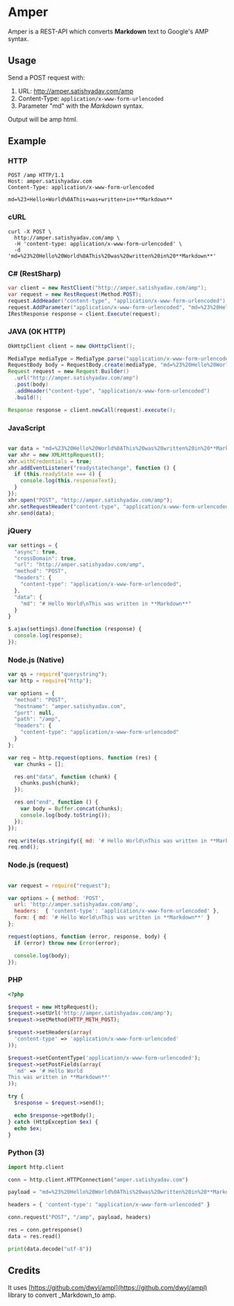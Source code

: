 # Amper
Amper is a REST-API which converts **Markdown** text to Google's AMP syntax.
## Usage
Send a POST request with:

1. URL: http://amper.satishyadav.com/amp
2. Content-Type: ````application/x-www-form-urlencoded````
3. Parameter "md" with the _Markdown_ syntax.

Output will be amp html.

## Example

### HTTP

````HTTP
POST /amp HTTP/1.1
Host: amper.satishyadav.com
Content-Type: application/x-www-form-urlencoded

md=%23+Hello+World%0AThis+was+written+in+**Markdown**
````

### cURL

```` cURL
curl -X POST \
  http://amper.satishyadav.com/amp \
  -H 'content-type: application/x-www-form-urlencoded' \
  -d 'md=%23%20Hello%20World%0AThis%20was%20written%20in%20**Markdown**'
````

### C# (RestSharp)
```` C#
var client = new RestClient("http://amper.satishyadav.com/amp");
var request = new RestRequest(Method.POST);
request.AddHeader("content-type", "application/x-www-form-urlencoded");
request.AddParameter("application/x-www-form-urlencoded", "md=%23%20Hello%20World%0AThis%20was%20written%20in%20**Markdown**", ParameterType.RequestBody);
IRestResponse response = client.Execute(request);
````

### JAVA (OK HTTP)

```JAVA
OkHttpClient client = new OkHttpClient();

MediaType mediaType = MediaType.parse("application/x-www-form-urlencoded");
RequestBody body = RequestBody.create(mediaType, "md=%23%20Hello%20World%0AThis%20was%20written%20in%20**Markdown**");
Request request = new Request.Builder()
  .url("http://amper.satishyadav.com/amp")
  .post(body)
  .addHeader("content-type", "application/x-www-form-urlencoded")
  .build();

Response response = client.newCall(request).execute();
```

### JavaScript
```JavaScript

var data = "md=%23%20Hello%20World%0AThis%20was%20written%20in%20**Markdown**";
var xhr = new XMLHttpRequest();
xhr.withCredentials = true;
xhr.addEventListener("readystatechange", function () {
  if (this.readyState === 4) {
    console.log(this.responseText);
  }
});
xhr.open("POST", "http://amper.satishyadav.com/amp");
xhr.setRequestHeader("content-type", "application/x-www-form-urlencoded");
xhr.send(data);

```

### jQuery

```JavaScript
var settings = {
  "async": true,
  "crossDomain": true,
  "url": "http://amper.satishyadav.com/amp",
  "method": "POST",
  "headers": {
    "content-type": "application/x-www-form-urlencoded",
  },
  "data": {
    "md": "# Hello World\nThis was written in **Markdown**"
  }
}

$.ajax(settings).done(function (response) {
  console.log(response);
});

````

### Node.js (Native)

```node.js
var qs = require("querystring");
var http = require("http");

var options = {
  "method": "POST",
  "hostname": "amper.satishyadav.com",
  "port": null,
  "path": "/amp",
  "headers": {
    "content-type": "application/x-www-form-urlencoded"
  }
};

var req = http.request(options, function (res) {
  var chunks = [];

  res.on("data", function (chunk) {
    chunks.push(chunk);
  });

  res.on("end", function () {
    var body = Buffer.concat(chunks);
    console.log(body.toString());
  });
});

req.write(qs.stringify({ md: '# Hello World\nThis was written in **Markdown**' }));
req.end();

````

### Node.js (request)

```` Node.js

var request = require("request");

var options = { method: 'POST',
  url: 'http://amper.satishyadav.com/amp',
  headers:  { 'content-type': 'application/x-www-form-urlencoded' },
  form: { md: '# Hello World\nThis was written in **Markdown**' }
};

request(options, function (error, response, body) {
  if (error) throw new Error(error);

  console.log(body);
});


````
### PHP
````PHP
<?php

$request = new HttpRequest();
$request->setUrl('http://amper.satishyadav.com/amp');
$request->setMethod(HTTP_METH_POST);

$request->setHeaders(array(
  'content-type' => 'application/x-www-form-urlencoded'
));

$request->setContentType('application/x-www-form-urlencoded');
$request->setPostFields(array(
  'md' => '# Hello World
This was written in **Markdown**'
));

try {
  $response = $request->send();

  echo $response->getBody();
} catch (HttpException $ex) {
  echo $ex;
}

````

### Python (3)

````python
import http.client

conn = http.client.HTTPConnection("amper.satishyadav.com")

payload = "md=%23%20Hello%20World%0AThis%20was%20written%20in%20**Markdown**"

headers = { 'content-type': "application/x-www-form-urlencoded" }

conn.request("POST", "/amp", payload, headers)

res = conn.getresponse()
data = res.read()

print(data.decode("utf-8"))

````


## Credits

It uses [https://github.com/dwyl/ampl](https://github.com/dwyl/ampl) library to convert _Markdown_to amp.
